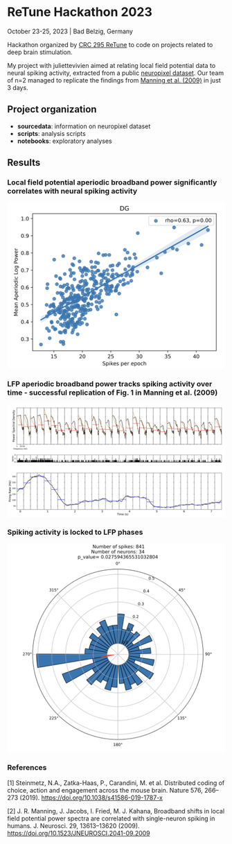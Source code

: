 # ReTune Hackathon 2023

October 23-25, 2023 | Bad Belzig, Germany

Hackathon organized by [CRC 295 ReTune](https://sfb-retune.de/en/events/retune-hackathon-2023-2/) to code on projects related to deep brain stimulation. 

My project with juliettevivien aimed at relating local field potential data to neural spiking activity, extracted from a public [neuropixel dataset](https://doi.org/10.1038/s41586-019-1787-x). Our team of n=2 managed to replicate the findings from [Manning et al. (2009)](https://doi.org/10.1523/JNEUROSCI.2041-09.2009) in just 3 days.

## Project organization

- **sourcedata**: information on neuropixel dataset
- **scripts**: analysis scripts
- **notebooks**: exploratory analyses

## Results
### Local field potential aperiodic broadband power significantly correlates with neural spiking activity
![Alt text](image.png)

### LFP aperiodic broadband power tracks spiking activity over time - successful replication of Fig. 1 in Manning et al. (2009)
![Alt text](image-1.png)
### Spiking activity is locked to LFP phases
![Alt text](image-2.png)

### References

[1] Steinmetz, N.A., Zatka-Haas, P., Carandini, M. et al. Distributed coding of choice, action and engagement across the mouse brain. Nature 576, 266–273 (2019). https://doi.org/10.1038/s41586-019-1787-x

[2] J. R. Manning, J. Jacobs, I. Fried, M. J. Kahana, Broadband shifts in local field potential power spectra are correlated with single-neuron spiking in humans. J. Neurosci. 29, 13613–13620 (2009). https://doi.org/10.1523/JNEUROSCI.2041-09.2009

